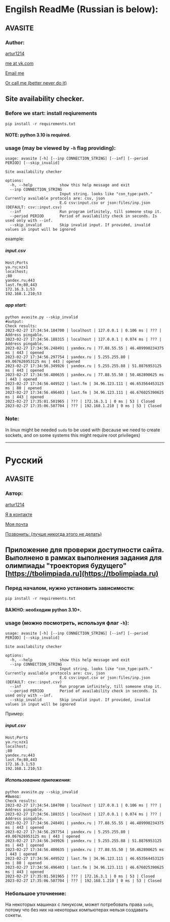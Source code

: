 # Engilsh ReadMe (Russian is below):
## AVASITE
### Author:
[artur1214](https://github.com/artur1214)

[me at vk.com](https://vk.com/avartur92)

[Email me](mailto:artur.vinogradov1214@gmail.com)

[Or call me (better never do it)](tel:+79026785788)
## Site availability checker.

### Before we start: install reqiurements
```shell
pip install -r requirements.txt
```
#### NOTE: python 3.10 is required.

### usage (may be viewed by `-h` flag providing):
```
usage: avasite [-h] [--inp CONNECTION_STRING] [--inf] [--period PERIOD] [--skip_invalid]

Site availability checker

options:
  -h, --help            show this help message and exit
  --inp CONNECTION_STRING
                        Input string. looks like "con_type:path." Currently available protocols are: csv, json
                        E.G csv:input.csv or json:files/inp.json (DEFAULT: csv::input.csv)
  --inf                 Run program infinitely, till someone stop it.
  --period PERIOD       Period of availability check in seconds. Is used only with --inf.
  --skip_invalid        Skip invalid input. If provided, invalid values in input will be ignored
```
example:

##### input.csv

```text
Host;Ports
ya.ru;xzx1
localhost;
;80
yandex.ru;443
last.fm;80,443
172.16.3.1;53
192.168.1.210;53
```
##### app start:
```shell
python avasite.py --skip_invalid
#output:
Check results:
2023-02-27 17:34:54.184700 | localhost | 127.0.0.1 | 0.106 ms | ??? | Address pingable.
2023-02-27 17:34:56.188315 | localhost | 127.0.0.1 | 0.074 ms | ??? | Address pingable.
2023-02-27 17:34:56.248491 | yandex.ru | 77.88.55.55 | 46.489990234375 ms | 443 | opened
2023-02-27 17:34:56.297754 | yandex.ru | 5.255.255.80 | 49.067626953125 ms | 443 | opened
2023-02-27 17:34:56.349926 | yandex.ru | 5.255.255.88 | 51.8876953125 ms | 443 | opened
2023-02-27 17:34:56.400635 | yandex.ru | 77.88.55.50 | 50.462890625 ms | 443 | opened
2023-02-27 17:34:56.449522 | last.fm | 34.96.123.111 | 46.653564453125 ms | 80 | opened
2023-02-27 17:34:56.496403 | last.fm | 34.96.123.111 | 46.676025390625 ms | 443 | opened
2023-02-27 17:35:01.501965 | ??? | 172.16.3.1 | 0 ms | 53 | Closed
2023-02-27 17:35:06.507704 | ??? | 192.168.1.210 | 0 ms | 53 | Closed
```
### Note:
In linux might be needed `sudo` to be used with (because we need to create sockets, and on some systems this might require root privileges)

----------

# Русский
## AVASITE
### Автор:
[artur1214](https://github.com/artur1214)

[Я в контакте](https://vk.com/avartur92)

[Моя почта](mailto:artur.vinogradov1214@gmail.com)

[Позвонить: (лучше никогда этого не делать)](tel:+79026785788)
## Приложение для проверки доступности сайта. Выполнено в рамках выполнения задания для олимпиады "троектория будущего" [https://tbolimpiada.ru](https://tbolimpiada.ru)

### Перед началом, нужно установить зависимости:
```shell
pip install -r requirements.txt
```
#### ВАЖНО: необходим python 3.10+.

### usage (можно посмотреть, используя флаг `-h`):
```
usage: avasite [-h] [--inp CONNECTION_STRING] [--inf] [--period PERIOD] [--skip_invalid]

Site availability checker

options:
  -h, --help            show this help message and exit
  --inp CONNECTION_STRING
                        Input string. looks like "con_type:path." Currently available protocols are: csv, json
                        E.G csv:input.csv or json:files/inp.json (DEFAULT: csv::input.csv)
  --inf                 Run program infinitely, till someone stop it.
  --period PERIOD       Period of availability check in seconds. Is used only with --inf.
  --skip_invalid        Skip invalid input. If provided, invalid values in input will be ignored
```
Пример:

##### input.csv

```text
Host;Ports
ya.ru;xzx1
localhost;
;80
yandex.ru;443
last.fm;80,443
172.16.3.1;53
192.168.1.210;53
```
##### Использование приложения:
```shell
python avasite.py --skip_invalid
#Вывод:
Check results:
2023-02-27 17:34:54.184700 | localhost | 127.0.0.1 | 0.106 ms | ??? | Address pingable.
2023-02-27 17:34:56.188315 | localhost | 127.0.0.1 | 0.074 ms | ??? | Address pingable.
2023-02-27 17:34:56.248491 | yandex.ru | 77.88.55.55 | 46.489990234375 ms | 443 | opened
2023-02-27 17:34:56.297754 | yandex.ru | 5.255.255.80 | 49.067626953125 ms | 443 | opened
2023-02-27 17:34:56.349926 | yandex.ru | 5.255.255.88 | 51.8876953125 ms | 443 | opened
2023-02-27 17:34:56.400635 | yandex.ru | 77.88.55.50 | 50.462890625 ms | 443 | opened
2023-02-27 17:34:56.449522 | last.fm | 34.96.123.111 | 46.653564453125 ms | 80 | opened
2023-02-27 17:34:56.496403 | last.fm | 34.96.123.111 | 46.676025390625 ms | 443 | opened
2023-02-27 17:35:01.501965 | ??? | 172.16.3.1 | 0 ms | 53 | Closed
2023-02-27 17:35:06.507704 | ??? | 192.168.1.210 | 0 ms | 53 | Closed
```

### Небольшое уточнение:
На некоторых машинах с линуксом, может потребовать права `sudo`, потому что без них на некоторых компьютерах нельзя создавать сокеты.

